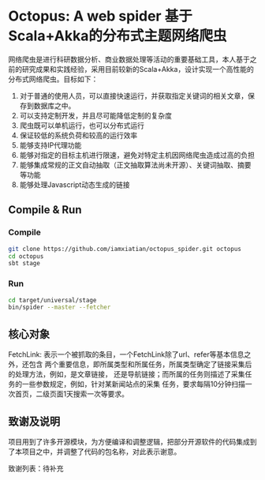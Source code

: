 Octopus: A web spider 基于Scala+Akka的分布式主题网络爬虫
======================

网络爬虫是进行科研数据分析、商业数据处理等活动的重要基础工具，本人基于之前的研究成果和实践经验，采用目前较新的Scala+Akka，设计实现一个高性能的分布式网络爬虫。目标如下：

1. 对于普通的使用人员，可以直接快速运行，并获取指定关键词的相关文章，保存到数据库之中。
2. 可以支持定制开发，并且尽可能降低定制的复杂度
3. 爬虫既可以单机运行，也可以分布式运行
4. 保证较低的系统负荷和较高的运行效率
5. 能够支持IP代理功能
6. 能够对指定的目标主机进行限速，避免对特定主机因网络爬虫造成过高的负担
7. 能够集成常规的正文自动抽取（正文抽取算法尚未开源）、关键词抽取、摘要等功能
8. 能够处理Javascript动态生成的链接



## Compile & Run

### Compile

```bash
git clone https://github.com/iamxiatian/octopus_spider.git octopus
cd octopus
sbt stage
```
### Run
```bash
cd target/universal/stage
bin/spider --master --fetcher
```

## 核心对象

FetchLink: 表示一个被抓取的条目，一个FetchLink除了url、refer等基本信息之外，还包含
两个重要信息，即所属类型和所属任务，所属类型确定了链接采集后的处理方法，例如，是文章链接，
还是导航链接；而所属的任务则描述了采集任务的一些参数规定，例如，针对某新闻站点的采集
任务，要求每隔10分钟扫描一次首页，二级页面1天搜索一次等要求。

## 致谢及说明

项目用到了许多开源模块，为方便编译和调整逻辑，把部分开源软件的代码集成到了本项目之中，并调整了代码的包名称，对此表示谢意。

致谢列表：待补充